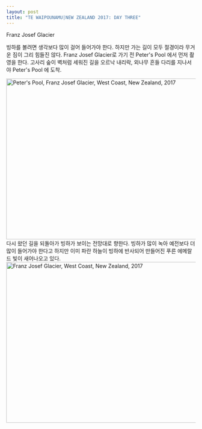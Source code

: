 ```yaml
---
layout: post
title: "TE WAIPOUNAMU|NEW ZEALAND 2017: DAY THREE"
---
```


Franz Josef Glacier

빙하를 볼려면 생각보다 많이 걸어 들어가야 한다. 하지만 가는 길이 모두 절경이라 무거운 짐이 그리 힘들진 않다. Franz Josef Glacier로 가기 전  Peter's Pool 에서 먼저 촬영을 한다. 고사리 숲이 벽처럼 세워진 길을 오르낙 내리락, 외나무 흔들 다리를 지나서야 Peter's Pool 에 도착. 
<div class="post">
<a data-flickr-embed="true"  href="https://www.flickr.com/photos/paulseo/35530877646/in/photostream/" title="Peter&#x27;s Pool, Franz Josef Glacier, West Coast, New Zealand, 2017"><img src="https://farm5.staticflickr.com/4256/35530877646_fce3c51af5_z.jpg" width="640" height="427" alt="Peter's Pool, Franz Josef Glacier, West Coast, New Zealand, 2017"></a><script async src="//embedr.flickr.com/assets/client-code.js" charset="utf-8"></script>
</div>
다시 왔던 길을 되돌아가 빙하가 보이는 전망대로 향한다. 빙하가 많이 녹아 예전보다 더 많이 들어가야 한다고 하지만 이미 파란 하늘이 빙하에 반사되어 만들어진 푸른 에메랄드 빛이 새어나오고 있다.
<div class="post">
<a data-flickr-embed="true"  href="https://www.flickr.com/photos/paulseo/34271130593/in/photostream/" title="Franz Josef Glacier, West Coast, New Zealand, 2017"><img src="https://farm5.staticflickr.com/4229/34271130593_9cc09b9916_z.jpg" width="640" height="427" alt="Franz Josef Glacier, West Coast, New Zealand, 2017"></a><script async src="//embedr.flickr.com/assets/client-code.js" charset="utf-8"></script>
</div>